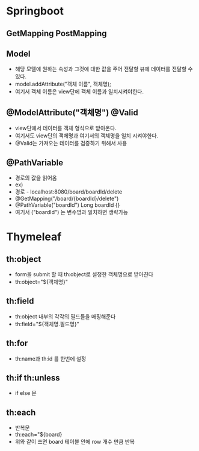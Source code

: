 # Springboot
## GetMapping PostMapping
## Model
* 해당 모델에 원하는 속성과 그것에 대한 값을 주어 전달할 뷰에 데이터를 전달할 수 있다.
* model.addAttribute("객체 이름", 객체명);
* 여기서 객체 이름은 view단에 객체 이름과 일치시켜야한다.
## @ModelAttribute("객체명") @Valid
* view단에서 데이터를 객체 형식으로 받아온다.
* 여기서도 view단의 객체명과 여기서의 객체명을 일치 시켜야한다.
* @Valid는 가져오는 데이터를 검증하기 위해서 사용
## @PathVariable
* 경로의 값을 읽어옴
* ex) 
* 경로 - localhost:8080/board/boardId/delete
* @GetMapping("/board/{boardId}/delete")
* @PathVariable("boardId") Long boardId {}
* 여기서 ("boardId") 는 변수명과 일치하면 생략가능

# Thymeleaf
## th:object
* form을 submit 할 때 th:object로 설정한 객체명으로 받아친다
* th:object="${객체명}"
## th:field
* th:object 내부의 각각의 필드들을 매핑해준다
* th:field="${객체명.필드명}"
## th:for
* th:name과 th:id 를 한번에 설정
## th:if th:unless
* if else 문
## th:each
* 반복문
* th:each="${board}
* 위와 같이 쓰면 board 테이블 안에 row 개수 만큼 반복
